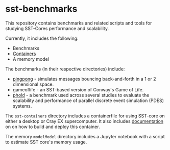 # sst-benchmarks

This repository contains benchmarks and related scripts and tools for studying
SST-Cores performance and scalability.

Currently, it includes the following:

- Benchmarks
- [Containers](sst-containers/README.md)
- A memory model

The benchmarks (in their respective directories) include:
- [pingpong](pingpong/README.md) - simulates messages bouncing back-and-forth in a 1 or 2 dimensional space.
- gameoflife - an SST-based version of Conway's Game of Life.
- [phold](phold/README.md) - a benchmark used across several studies to evaluate the scalability and performance of parallel discrete event simulation (PDES) systems.

The `sst-containers` directory includes a containerfile for using SST-core on
either a desktop or Cray EX supercomputer. It also includes
[documentation](sst-containers/README.md) on on how to build and deploy this container.

The memory `modelModel` directory includes a Jupyter notebook with a script to estimate SST core's memory usage.
